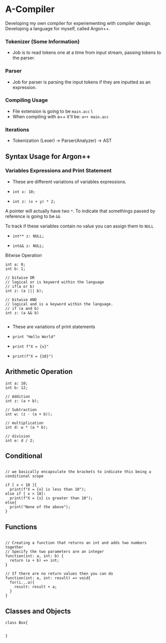# A-Compiler
Developing my own compiler for experiementing with compiler design. Developing a language for myself, called Argon++.


### Tokenizer (Some Information)
* Job is to read tokens one at a time from input stream, passing tokens to the parser.

### Parser
* Job for parser is parsing the input tokens if they are inputted as an expression.

### Compiling Usage
* File extension is going to be `main.acc` \
* When compiling with a++ it'll be: `a++ main.acc`




### Iterations
* Tokenization (Lexer) -> Parser(Analyzer) -> AST



## Syntax Usage for Argon++

### Variables Expressions and Print Statement
* These are different variations of variables expressions.
* `int x: 10;`

* `int z: (x + y) * 2;`

A pointer will actually have two `*`.
To indicate that somethings passed by reference is going to be `&&`

To track if these variables contain no value you can assign them to `NULL`


* `int** z: NULL;`

* `int&& z: NULL;`


Bitwise Operation
```
int a: 0;
int b: 1;

// bitwise OR
// logical or is keyword within the language
// if(a or b)
int z: (a ||| b);

// bitwise AND
// logical and is a keyword within the language.
// if (a and b)
int z: (a && b)


```

* These are variations of print statements
* `print "Hello World"`

* `print f"X = {x}"`

* `print(f"X = {10}")`



## Arithmetic Operation

```
int a: 10;
int b: 12;

// Addition
int z: (a + b);

// Subtraction
int w: (z - (a + b));

// multiplication
int d: w * (a * b);

// division
int e: d / 2;
```

## Conditional

```

// we basically encapsulate the brackets to indicate this being a conditional scope

if [ x < 10 ]{
  print(f"X = {x} is less than 10");
else if [ x > 10]:
  print(f"X = {x} is greater than 10");
else{
  print("None of the above");
}
```


## Functions


```

// Creating a function that returns an int and adds two numbers together
// Specify the two parameters are an integer
function(int: a, int: b) {
  return (a + b) => int;
}

// If there are no return values then you can do
function(int: a, int: result) => void{
  for(i...a){
    result: result + a;
  }
}
```


## Classes and Objects
```
class Box{
  

}
